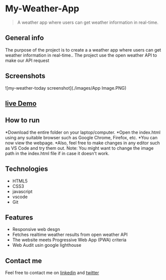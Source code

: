 # My-Weather-App
>  A weather app where users can get weather information in real-time.

## General info
The purpose of the project is to create a  a weather app where users can get weather information in real-time.. The project use the open weather API to make our API request

## Screenshots
![my-weather-today screenshot](./images/App Image.PNG)

## [live Demo](https://monday6984.github.io/My-Weather-App/)

## How to run
*Download the entire folder on your laptop/computer.
*Open the index.html using any suitable browser such as Google Chrome, Firefox, etc.
*You can now view the webpage.
*Also, feel free to make changes in any editor such as VS Code and try them out.
Note: You might want to change the image path in the index.html file if in case it doesn't work.

## Technologies
* HTML5
* CSS3
* javascript
* vscode
* Git

## Features
* Responsive web desgn
* Fetches realtime weather results from open weather API
* The website meets Progressive Web App (PWA) criteria
* Web Audit usin google lighthouse

## Contact me
Feel free to contact me on [linkedin](https://www.linkedin.com/in/monday-ofem/) and [twitter](https://twitter.com/MondayOfem)
